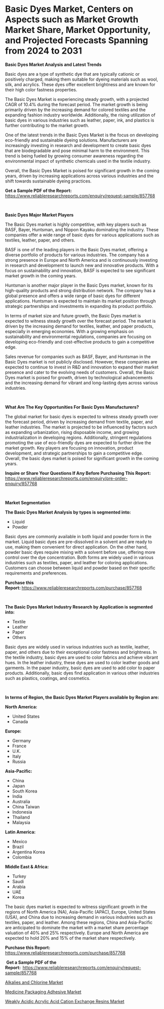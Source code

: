 <p><h1>Basic Dyes Market, Centers on Aspects such as Market Growth Market Share, Market Opportunity, and Projected Forecasts Spanning from 2024 to 2031</h1></p><p><strong>Basic Dyes Market Analysis and Latest Trends</strong></p>
<p><p>Basic dyes are a type of synthetic dye that are typically cationic or positively charged, making them suitable for dyeing materials such as wool, silk, and acrylics. These dyes offer excellent brightness and are known for their high color fastness properties.</p><p>The Basic Dyes Market is experiencing steady growth, with a projected CAGR of 10.4% during the forecast period. The market growth is being primarily driven by the increasing demand for colored textiles and the expanding fashion industry worldwide. Additionally, the rising utilization of basic dyes in various industries such as leather, paper, ink, and plastics is further contributing to the market growth.</p><p>One of the latest trends in the Basic Dyes Market is the focus on developing eco-friendly and sustainable dyeing solutions. Manufacturers are increasingly investing in research and development to create basic dyes that are biodegradable and pose minimal harm to the environment. This trend is being fueled by growing consumer awareness regarding the environmental impact of synthetic chemicals used in the textile industry.</p><p>Overall, the Basic Dyes Market is poised for significant growth in the coming years, driven by increasing applications across various industries and the shift towards sustainable dyeing practices.</p></p>
<p><strong>Get a Sample PDF of the Report:&nbsp;</strong> <a href="https://www.reliableresearchreports.com/enquiry/request-sample/857768">https://www.reliableresearchreports.com/enquiry/request-sample/857768</a></p>
<p>&nbsp;</p>
<p><strong>Basic Dyes Major Market Players</strong></p>
<p><p>The Basic Dyes market is highly competitive, with key players such as BASF, Bayer, Huntsman, and Nippon Kayaku dominating the industry. These companies offer a wide range of basic dyes for various applications such as textiles, leather, paper, and others.</p><p>BASF is one of the leading players in the Basic Dyes market, offering a diverse portfolio of products for various industries. The company has a strong presence in Europe and North America and is continuously investing in research and development to launch new and innovative products. With a focus on sustainability and innovation, BASF is expected to see significant market growth in the coming years.</p><p>Huntsman is another major player in the Basic Dyes market, known for its high-quality products and strong distribution network. The company has a global presence and offers a wide range of basic dyes for different applications. Huntsman is expected to maintain its market position through strategic partnerships and investments in expanding its product portfolio.</p><p>In terms of market size and future growth, the Basic Dyes market is expected to witness steady growth over the forecast period. The market is driven by the increasing demand for textiles, leather, and paper products, especially in emerging economies. With a growing emphasis on sustainability and environmental regulations, companies are focusing on developing eco-friendly and cost-effective products to gain a competitive edge.</p><p>Sales revenue for companies such as BASF, Bayer, and Huntsman in the Basic Dyes market is not publicly disclosed. However, these companies are expected to continue to invest in R&D and innovation to expand their market presence and cater to the evolving needs of customers. Overall, the Basic Dyes market is poised for growth, driven by technological advancements and the increasing demand for vibrant and long-lasting dyes across various industries.</p></p>
<p>&nbsp;</p>
<p><strong>What Are The Key Opportunities For Basic Dyes Manufacturers?</strong></p>
<p><p>The global market for basic dyes is expected to witness steady growth over the forecast period, driven by increasing demand from textile, paper, and leather industries. The market is projected to be influenced by factors such as expanding urbanization, rising disposable income, and growing industrialization in developing regions. Additionally, stringent regulations promoting the use of eco-friendly dyes are expected to further drive the market growth. Key players are focusing on innovation, product development, and strategic partnerships to gain a competitive edge. Overall, the basic dyes market is poised for significant growth in the coming years.</p></p>
<p><strong>Inquire or Share Your Questions If Any Before Purchasing This Report:</strong> <a href="https://www.reliableresearchreports.com/enquiry/pre-order-enquiry/857768">https://www.reliableresearchreports.com/enquiry/pre-order-enquiry/857768</a></p>
<p>&nbsp;</p>
<p><strong>Market Segmentation</strong></p>
<p><strong>The Basic Dyes Market Analysis by types is segmented into:</strong></p>
<p><ul><li>Liquid</li><li>Powder</li></ul></p>
<p><p>Basic dyes are commonly available in both liquid and powder form in the market. Liquid basic dyes are pre-dissolved in a solvent and are ready to use, making them convenient for direct application. On the other hand, powder basic dyes require mixing with a solvent before use, offering more control over the dye concentration. Both forms are widely used in various industries such as textiles, paper, and leather for coloring applications. Customers can choose between liquid and powder based on their specific requirements and preferences.</p></p>
<p><strong>Purchase this Report:&nbsp;</strong><a href="https://www.reliableresearchreports.com/purchase/857768">https://www.reliableresearchreports.com/purchase/857768</a></p>
<p>&nbsp;</p>
<p><strong>The Basic Dyes Market Industry Research by Application is segmented into:</strong></p>
<p><ul><li>Textile</li><li>Leather</li><li>Paper</li><li>Others</li></ul></p>
<p><p>Basic dyes are widely used in various industries such as textile, leather, paper, and others due to their exceptional color fastness and brightness. In the textile industry, basic dyes are used to color fabrics and achieve vibrant hues. In the leather industry, these dyes are used to color leather goods and garments. In the paper industry, basic dyes are used to add color to paper products. Additionally, basic dyes find application in various other industries such as plastics, coatings, and cosmetics.</p></p>
<p>&nbsp;</p>
<p><strong>In terms of Region, the Basic Dyes Market Players available by Region are:</strong></p>
<p>
    <p> <strong> North America: </strong>
        <ul>
            <li>United States</li>
            <li>Canada</li>
        </ul>
        </p> 
    <p> <strong> Europe: </strong>
        <ul>
            <li>Germany</li>
            <li>France</li>
            <li>U.K.</li>
            <li>Italy</li>
            <li>Russia</li>
        </ul>
        </p> 
    <p> <strong> Asia-Pacific: </strong>
        <ul>
            <li>China</li>
            <li>Japan</li>
            <li>South Korea</li>
            <li>India</li>
            <li>Australia</li>
            <li>China Taiwan</li>
            <li>Indonesia</li>
            <li>Thailand</li>
            <li>Malaysia</li>
        </ul>
        </p> 
    <p> <strong> Latin America: </strong>
        <ul>
            <li>Mexico</li>
            <li>Brazil</li>
            <li>Argentina Korea</li>
            <li>Colombia</li>
        </ul>
        </p> 
    <p> <strong> Middle East & Africa: </strong>
        <ul>
            <li>Turkey</li>
            <li>Saudi</li>
            <li>Arabia</li>
            <li>UAE</li>
            <li>Korea</li>
        </ul>
    </p>
    </p>
<p><p>The basic dyes market is expected to witness significant growth in the regions of North America (NA), Asia-Pacific (APAC), Europe, United States (USA), and China due to increasing demand in various industries such as textiles, paper, and leather. Among these regions, China and Asia-Pacific are anticipated to dominate the market with a market share percentage valuation of 40% and 25% respectively. Europe and North America are expected to hold 20% and 15% of the market share respectively.</p></p>
<p><strong>Purchase this Report: </strong><a href="https://www.reliableresearchreports.com/purchase/857768">https://www.reliableresearchreports.com/purchase/857768</a></p>
<p>&nbsp;<strong>Get a Sample PDF of the Report:&nbsp;&nbsp;</strong><a href="https://www.reliableresearchreports.com/enquiry/request-sample/857768">https://www.reliableresearchreports.com/enquiry/request-sample/857768</a></p>
<p><strong></strong></p>
<p><p><a href="https://view.publitas.com/reportprime-1/alkalies-and-chlorine-market-research-report-unlocks-analysis-on-the-market-financial-status-market-size-and-market-revenue-upto-2030/">Alkalies and Chlorine Market</a></p><p><a href="https://view.publitas.com/reportprime-1/medicine-packaging-adhesive-market-size-growing-and-forecasted-for-period-from-2023-2030-and-provides-complete-market-analysis-of-this-market/">Medicine Packaging Adhesive Market</a></p><p><a href="https://view.publitas.com/reportprime-1/weakly-acidic-acrylic-acid-cation-exchange-resins-market-research-report-unlocks-analysis-on-the-market-financial-status-market-size-and-market-revenue-upto-2030/">Weakly Acidic Acrylic Acid Cation Exchange Resins Market</a></p></p>
